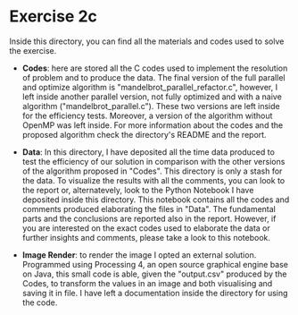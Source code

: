# Exercise 2c

Inside this directory, you can find all the materials and codes used to solve the exercise.

- **Codes**: here are stored all the C codes used to implement the resolution of problem and to produce the data. The final version of the full parallel and optimize algorithm is "mandelbrot_parallel_refactor.c", however, I left inside another parallel version, not fully optimized and with a naive algorithm ("mandelbrot_parallel.c"). These two versions are left inside for the efficiency tests. Moreover, a version of the algorithm without OpenMP was left inside. For more information about the codes and the proposed algorithm check the directory's README and the report.

- **Data**: In this directory, I have deposited all the time data produced to test the efficiency of our solution in comparison with the other versions of the algorithm proposed in "Codes". This directory is only a stash for the data. To visualize the results with all the comments, you can look to the report or, alternatevely, look to the Python Notebook I have deposited inside this directory. This notebook contains all the codes and comments produced elaborating the files in "Data". The fundamental parts and the conclusions are reported also in the report. However, if you are interested on the exact codes used to elaborate the data or further insights and comments, please take a look to this notebook. 

- **Image Render**: to render the image I opted an external solution. Programmed using Processing 4, an open source graphical engine base on Java, this small code is able, given the "output.csv" produced by the Codes, to transform the values in an image and both visualising and saving it in file. I have left a documentation inside the directory for using the code.